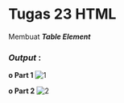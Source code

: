 # Tugas 23 HTML

Membuat <b><i>Table Element</i></b>

<h3><i>Output </i>:</h3>

<b>o Part 1</b>
![1](https://user-images.githubusercontent.com/92837751/183229858-4bee1c89-58a4-4c53-84d8-6ae45d257116.jpg)

<b>o Part 2</b>
![2](https://user-images.githubusercontent.com/92837751/183229888-baa3875f-fc27-4bd0-afab-fac0ec74b31c.jpg)
